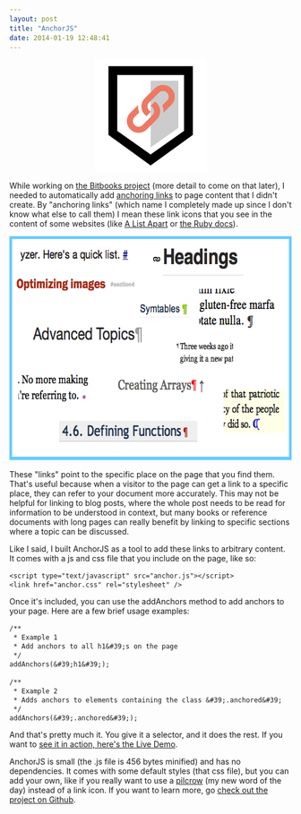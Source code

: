```yaml
---
layout: post
title: "AnchorJS"
date: 2014-01-19 12:48:41
---
```


<p style="text-align: center;">
  <img alt="" src="/sites/default/files/anchorjs_logo.png" />
</p>

While working on [the Bitbooks project][1] (more detail to come on that later), I needed to automatically add [anchoring links][2] to page content that I didn't create. By "anchoring links" (which name I completely made up since I don't know what else to call them) I mean these link icons that you see in the content of some websites (like [A List Apart][3] or [the Ruby docs][4]).

 [1]: http://bitbooks.cc
 [2]: http://ux.stackexchange.com/questions/36304/use-of-mouse-over-paragraph-marker-in-headlines-for-permalink
 [3]: http://alistapart.com/article/improving-ux-through-front-end-performance#section3
 [4]: http://ruby-doc.org/core-2.0/Array.html#label-Creating+Arrays

<p style="text-align: center;">
  <img alt="" src="/sites/default/files/anchoring-links_0.png" style="width: 640px; height: 400px;" />
</p>

These "links" point to the specific place on the page that you find them. That's useful because when a visitor to the page can get a link to a specific place, they can refer to your document more accurately. This may not be helpful for linking to blog posts, where the whole post needs to be read for information to be understood in context, but many books or reference documents with long pages can really benefit by linking to specific sections where a topic can be discussed.

<put here="" images="">Like I said, I built AnchorJS as a tool to add these links to arbitrary content. It comes with a js and css file that you include on the page, like so:</put>

    <script type="text/javascript" src="anchor.js"></script>
    <link href="anchor.css" rel="stylesheet" />
    

Once it's included, you can use the addAnchors method to add anchors to your page. Here are a few brief usage examples:

    /**
     * Example 1
     * Add anchors to all h1&#39;s on the page
     */
    addAnchors(&#39;h1&#39;);
       
    /**
     * Example 2
     * Adds anchors to elements containing the class &#39;.anchored&#39;
     */
    addAnchors(&#39;.anchored&#39;);
    

And that's pretty much it. You give it a selector, and it does the rest. If you want to [see it in action, here's the Live Demo][5].

 [5]: http://bryanbraun.github.io/anchorjs/

AnchorJS is small (the .js file is 456 bytes minified) and has no dependencies. It comes with some default styles (that css file), but you can add your own, like if you really want to use a [pilcrow][6] (my new word of the day) instead of a link icon. If you want to learn more, go [check out the project on Github][7].

 [6]: http://en.wikipedia.org/wiki/Pilcrow
 [7]: https://github.com/bryanbraun/anchorjs

<link href="anchor.css" rel="stylesheet" />